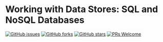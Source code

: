 # Working with Data Stores: SQL and NoSQL Databases
[![GitHub issues](https://img.shields.io/github/issues/Develop-Packt/Working-with-Data-Stores-SQL-and-NoSQL-Databases.svg)](https://github.com/Develop-Packt/Working-with-Data-Stores-SQL-and-NoSQL-Databases/issues)
[![GitHub forks](https://img.shields.io/github/forks/Develop-Packt/Working-with-Data-Stores-SQL-and-NoSQL-Databases.svg)](https://github.com/Develop-Packt/Working-with-Data-Stores-SQL-and-NoSQL-Databases/network)
[![GitHub stars](https://img.shields.io/github/stars/Develop-Packt/Working-with-Data-Stores-SQL-and-NoSQL-Databases.svg)](https://github.com/Develop-Packt/Working-with-Data-Stores-SQL-and-NoSQL-Databases/stargazers)
[![PRs Welcome](https://img.shields.io/badge/PRs-welcome-brightgreen.svg)](https://github.com/Develop-Packt/Working-with-Data-Stores-SQL-and-NoSQL-Databases/pulls)

